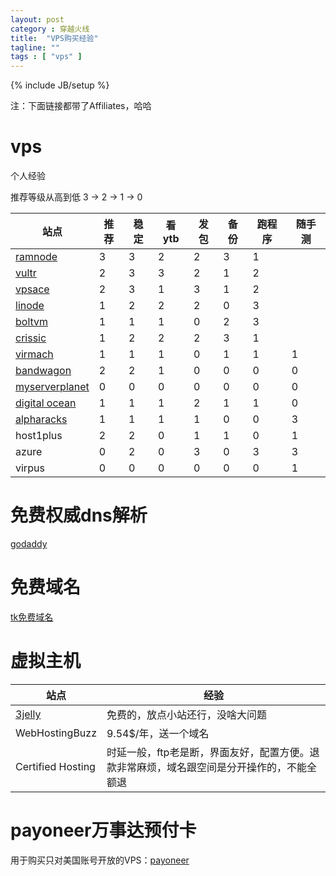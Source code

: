 ```yaml
---
layout: post
category : 穿越火线
title:  "VPS购买经验"
tagline: ""
tags : [ "vps" ] 
---
```

{% include JB/setup %}

注：下面链接都带了Affiliates，哈哈

# vps 

个人经验

推荐等级从高到低 3 -> 2 -> 1 -> 0

| 站点 |  推荐 | 稳定 | 看ytb | 发包 | 备份 | 跑程序 | 随手测 |
| ---- |  ---- | ---- | ----- | ---- | ---- | ------ | ------ |
| [ramnode](https://clientarea.ramnode.com/aff.php?aff=2637) | 3 | 3 | 2 | 2 | 3 | 1 | 
| [vultr](http://www.vultr.com/?ref=6862623) | 2 | 3 | 3 | 2 | 1 | 2 | 
| [vpsace](https://vpsace.com/clients/aff.php?aff=133) | 2 | 3 | 1 | 3 | 1 | 2 |
| [linode](https://www.linode.com/?r=adf3f3f38c8704d83ef97f7117c0326aac903595) | 1 | 2 | 2 | 2 | 0 | 3 |
| [boltvm](https://boltvm.com/billing/aff.php?aff=008) | 1 | 1 | 1 | 0 | 2 | 3 |
| [crissic](https://my.crissic.net/aff.php?aff=648) | 1 | 2 | 2 | 2 | 3 | 1 |
| [virmach](https://virmach.com/manage/aff.php?aff=235) | 1 | 1 | 1 | 0 | 1 | 1 | 1 
| [bandwagon](https://bandwagonhost.com/aff.php?aff=1132) | 2 | 2 | 1 | 0 | 0 | 0 | 0
| [myserverplanet](https://www.myserverplanet.com/aff.php?aff=053) | 0 | 0 | 0 | 0 | 0 | 0 | 0
| [digital ocean](https://www.digitalocean.com/?refcode=8e2e9a21c6dd) | 1 | 1 | 1 | 2 | 1 | 1 | 0
| [alpharacks](https://www.alpharacks.com/myrack/aff.php?aff=294) | 1 | 1 | 1 | 1 | 0 | 0 | 3 
| host1plus | 2 | 2 | 0 | 1 | 1 | 0 | 1
| azure | 0 | 2 | 0 | 3 | 0 | 3 | 3
| virpus | 0 | 0 | 0 | 0 | 0 | 0 | 1
 
# 免费权威dns解析

[godaddy](https://godaddy.com/)

# 免费域名

[tk免费域名](http://dot.tk/)

# 虚拟主机

| 站点 | 经验 |
| ---- | ---- |
| [3jelly](http://api.3jelly.com/redir/8278242) | 免费的，放点小站还行，没啥大问题
| WebHostingBuzz | 9.54$/年，送一个域名 | 时延还行，界面较差，默认配置操作无法成功绑定外部域名。退款非常简单迅速
| Certified Hosting | 时延一般，ftp老是断，界面友好，配置方便。退款非常麻烦，域名跟空间是分开操作的，不能全额退

# payoneer万事达预付卡

用于购买只对美国账号开放的VPS：[payoneer](http://share.payoneer-affiliates.com/v2/share/6088888692210094166)
